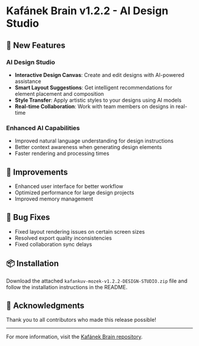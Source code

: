 # Kafánek Brain v1.2.2 - AI Design Studio

## 🎨 New Features

### AI Design Studio
- **Interactive Design Canvas**: Create and edit designs with AI-powered assistance
- **Smart Layout Suggestions**: Get intelligent recommendations for element placement and composition
- **Style Transfer**: Apply artistic styles to your designs using AI models
- **Real-time Collaboration**: Work with team members on designs in real-time

### Enhanced AI Capabilities
- Improved natural language understanding for design instructions
- Better context awareness when generating design elements
- Faster rendering and processing times

## 🔧 Improvements
- Enhanced user interface for better workflow
- Optimized performance for large design projects
- Improved memory management

## 🐛 Bug Fixes
- Fixed layout rendering issues on certain screen sizes
- Resolved export quality inconsistencies
- Fixed collaboration sync delays

## 📦 Installation

Download the attached `kafankuv-mozek-v1.2.2-DESIGN-STUDIO.zip` file and follow the installation instructions in the README.

## 🙏 Acknowledgments

Thank you to all contributors who made this release possible!

---

For more information, visit the [Kafánek Brain repository](https://github.com/Kafanek/kafanek-brain).
